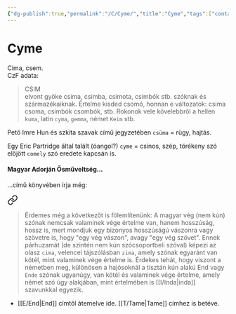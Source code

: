 ```yaml
---
{"dg-publish":true,"permalink":"/C/Cyme/","title":"Cyme","tags":["containstransclusions"],"created":"2023-10-17T08:28","updated":"2024-01-29T05:36"}
---
```



# Cyme

Cima, csem.  
CzF adata:  
> CSIM  
> elvont gyöke csima, csimba, csimota, csimbók stb. szóknak és származékaiknak. Értelme kisded csomó, honnan e változatok: csima csoma, csimbók csombók, stb. Rokonok vele kövelebbről a hellen `kuma`, latin `cyma`, `gemma`, német `Keim` stb.  

Pető Imre Hun és szkíta szavak című jegyzetében `csüma` = rügy, hajtás.  

Egy Eric Partridge által talált (óangol?) `cyme` = csinos, szép, törékeny szó előjött `comely` szó eredete kapcsán is.  

#### Magyar Adorján Ősműveltség...  

...című könyvében írja még:  

<div class="transclusion internal-embed is-loaded"><a class="markdown-embed-link" href="/e/end/#jq8z8x" aria-label="Open link"><svg xmlns="http://www.w3.org/2000/svg" width="24" height="24" viewBox="0 0 24 24" fill="none" stroke="currentColor" stroke-width="2" stroke-linecap="round" stroke-linejoin="round" class="svg-icon lucide-link"><path d="M10 13a5 5 0 0 0 7.54.54l3-3a5 5 0 0 0-7.07-7.07l-1.72 1.71"></path><path d="M14 11a5 5 0 0 0-7.54-.54l-3 3a5 5 0 0 0 7.07 7.07l1.71-1.71"></path></svg></a><div class="markdown-embed">



> Érdemes még a következőt is fölemlítenünk: A magyar vég (nem kún) szónak nemcsak valaminek vége értelme van, hanem hosszúság, hossz is, mert mondjuk egy bizonyos hosszúságú vászonra vagy szövetre is, hogy "egy vég vászon", avagy "egy vég szövet". Ennek párhuzamát (de szintén nem kún szócsoportbeli szóval) képezi az olasz `cima`, velencei tájszólásban `zima`, amely szónak egyaránt van kötél, mint valaminek vége értelme is. Érdekes tehát, hogy viszont a németben meg, különösen a hajósoknál a tisztán kún alakú End vagy `Ende` szónak ugyanúgy, van kötél és valaminek vége értelme, amely német szó úgy alakjában, mint értelmében is [[I/Inda\|inda]] szavunkkal egyezik.  


</div></div>

- [[E/End\|End]] címtől átemelve ide. [[T/Tame\|Tame]] címhez is betéve.  